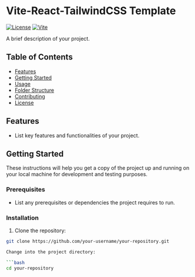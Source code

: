 # Vite-React-TailwindCSS Template

[![License](https://img.shields.io/badge/license-MIT-blue.svg)](LICENSE)
[![Vite](https://img.shields.io/badge/vite-2.x-green.svg)](https://vitejs.dev/)

A brief description of your project.

## Table of Contents

- [Features](#features)
- [Getting Started](#getting-started)
- [Usage](#usage)
- [Folder Structure](#folder-structure)
- [Contributing](#contributing)
- [License](#license)

## Features

- List key features and functionalities of your project.

## Getting Started

These instructions will help you get a copy of the project up and running on your local machine for development and testing purposes.

### Prerequisites

- List any prerequisites or dependencies the project requires to run.

### Installation

1. Clone the repository:

```bash
git clone https://github.com/your-username/your-repository.git

Change into the project directory:

```bash
cd your-repository
